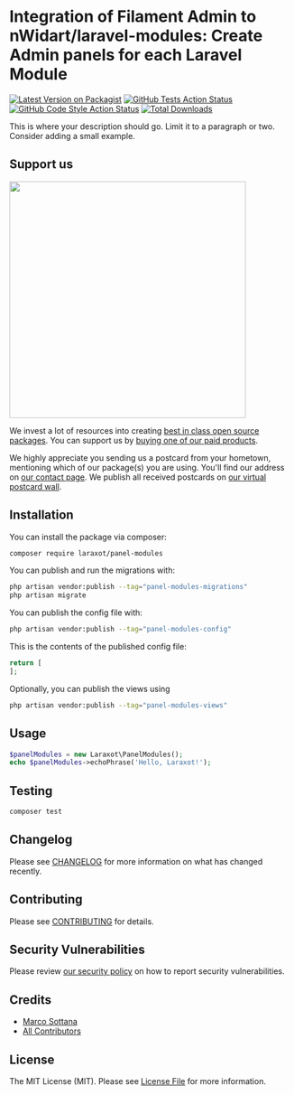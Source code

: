 # Integration of Filament Admin to nWidart/laravel-modules: Create Admin panels for each Laravel Module

[![Latest Version on Packagist](https://img.shields.io/packagist/v/laraxot/panel-modules.svg?style=flat-square)](https://packagist.org/packages/laraxot/panel-modules)
[![GitHub Tests Action Status](https://img.shields.io/github/actions/workflow/status/laraxot/panel-modules/run-tests.yml?branch=main&label=tests&style=flat-square)](https://github.com/laraxot/panel-modules/actions?query=workflow%3Arun-tests+branch%3Amain)
[![GitHub Code Style Action Status](https://img.shields.io/github/actions/workflow/status/laraxot/panel-modules/fix-php-code-style-issues.yml?branch=main&label=code%20style&style=flat-square)](https://github.com/laraxot/panel-modules/actions?query=workflow%3A"Fix+PHP+code+style+issues"+branch%3Amain)
[![Total Downloads](https://img.shields.io/packagist/dt/laraxot/panel-modules.svg?style=flat-square)](https://packagist.org/packages/laraxot/panel-modules)

This is where your description should go. Limit it to a paragraph or two. Consider adding a small example.

## Support us

[<img src="https://github-ads.s3.eu-central-1.amazonaws.com/panel-modules.jpg?t=1" width="419px" />](https://spatie.be/github-ad-click/panel-modules)

We invest a lot of resources into creating [best in class open source packages](https://spatie.be/open-source). You can support us by [buying one of our paid products](https://spatie.be/open-source/support-us).

We highly appreciate you sending us a postcard from your hometown, mentioning which of our package(s) you are using. You'll find our address on [our contact page](https://spatie.be/about-us). We publish all received postcards on [our virtual postcard wall](https://spatie.be/open-source/postcards).

## Installation

You can install the package via composer:

```bash
composer require laraxot/panel-modules
```

You can publish and run the migrations with:

```bash
php artisan vendor:publish --tag="panel-modules-migrations"
php artisan migrate
```

You can publish the config file with:

```bash
php artisan vendor:publish --tag="panel-modules-config"
```

This is the contents of the published config file:

```php
return [
];
```

Optionally, you can publish the views using

```bash
php artisan vendor:publish --tag="panel-modules-views"
```

## Usage

```php
$panelModules = new Laraxot\PanelModules();
echo $panelModules->echoPhrase('Hello, Laraxot!');
```

## Testing

```bash
composer test
```

## Changelog

Please see [CHANGELOG](CHANGELOG.md) for more information on what has changed recently.

## Contributing

Please see [CONTRIBUTING](CONTRIBUTING.md) for details.

## Security Vulnerabilities

Please review [our security policy](../../security/policy) on how to report security vulnerabilities.

## Credits

- [Marco Sottana](https://github.com/laraxot)
- [All Contributors](../../contributors)

## License

The MIT License (MIT). Please see [License File](LICENSE.md) for more information.
